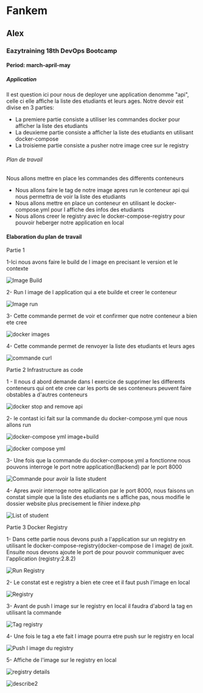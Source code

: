 # Fankem 

## Alex
### Eazytraining 18th DevOps Bootcamp
#### Period: march-april-may

##### Application
Il est question ici pour nous de deployer une application denomme "api", celle ci elle affiche la liste des etudiants et leurs ages.
Notre devoir est divise en 3 parties:
- La premiere partie consiste a utiliser les commandes docker pour afficher la liste des etudiants
- La deuxieme partie consiste a afficher la liste des etudiants en utilisant docker-compose
- La troisieme partie consiste a pusher notre image cree sur le registry

###### Plan de travail 
Nous allons mettre en place les commandes des differents conteneurs 
- Nous allons faire le tag de notre image apres run le conteneur api qui nous permettra de voir la liste des etudiants
- Nous allons mettre en place un conteneur en utilisant le docker-compose.yml pour l affiche des infos des etudiants
- Nous allons creer le registry avec le docker-compose-registry pour pouvoir heberger notre application en local
 
#### Elaboration du plan de travail

Partie 1
 
1-Ici nous avons faire le build de l image en precisant le version et le contexte

![Image Build](https://github.com/alexzaza17/mini-projet-docker/assets/159175882/3f9eb99a-f167-42ce-8444-5dd886c81d22)

2- Run l image de l application qui a ete builde et creer le conteneur

![Image run](https://github.com/alexzaza17/mini-projet-docker/assets/159175882/79bc432e-e254-47af-a29f-8ff5891d1cb2)


3- Cette commande permet de voir et confirmer que notre conteneur a bien ete cree 

![docker images](https://github.com/alexzaza17/mini-projet-docker/assets/159175882/e1d7361d-a5fd-4078-96a5-2515df96a57a)


4- Cette commande permet de renvoyer la liste des etudiants et leurs ages

![commande curl](https://github.com/alexzaza17/mini-projet-docker/assets/159175882/34852167-12fa-401b-9756-59dc8e9150d7)


Partie 2 Infrastructure as code

1 - Il nous d abord demande dans l exercice de supprimer les differents conteneurs qui ont ete cree car les ports de ses conteneurs peuvent faire obstables a d'autres conteneurs 

![docker stop and remove api](https://github.com/alexzaza17/mini-projet-docker/assets/159175882/76c780f1-7a82-40a9-9c4b-f6f7a7e1fdc5)

2- le contast ici fait sur la commande du docker-compose.yml que nous allons run 

![docker-compose yml image+build](https://github.com/alexzaza17/mini-projet-docker/assets/159175882/ca886206-cce3-4d8d-b87e-b8e83cde01c0)

![docker compose yml](https://github.com/alexzaza17/mini-projet-docker/assets/159175882/148bfa84-21c2-4cc1-a78d-ee9960c5bbe4)

3- Une fois que la commande du docker-compose.yml a fonctionne nous pouvons interroge le port notre application(Backend) par le port 8000  

![Commande pour avoir la liste student](https://github.com/alexzaza17/mini-projet-docker/assets/159175882/2647059b-489f-4334-a349-b3c5c0b8d0c4)

4- Apres avoir interroge notre apllication par le port 8000, nous faisons un constat simple que la liste des etudiants ne s affiche pas, nous modifie le dossier website plus precisement le fihier indexe.php

![List of student](https://github.com/alexzaza17/mini-projet-docker/assets/159175882/5dea8665-eb73-43f1-9751-440ee3be46e5)


Partie 3 Docker Registry

1- Dans cette partie nous devons push a l'application sur un registry en utilisant le docker-compose-registry(docker-compose de l image) de joxit. Ensuite nous devons ajoute le port de pour pouvoir communiquer avec l'application  (registry:2.8.2) 

![Run Registry](https://github.com/alexzaza17/mini-projet-docker/assets/159175882/078e1b6f-9e71-46a0-98cc-7a378c341ce9)

2- Le constat est e registry a bien ete cree et il faut push l'image en local

![Registry](https://github.com/alexzaza17/mini-projet-docker/assets/159175882/6b06e2cf-c744-4ea6-b76c-a83e2f0cfc00)

3- Avant de push l image sur le registry en local il faudra d'abord la tag en utilisant la commande 

![Tag registry](https://github.com/alexzaza17/mini-projet-docker/assets/159175882/bf9b7a8c-3db9-4871-90e9-c77b6852e034)

4- Une fois le tag a ete fait l image pourra etre push sur le registry en local

![Push l image du registry](https://github.com/alexzaza17/mini-projet-docker/assets/159175882/03d28d68-627a-46cd-a864-84e83e5fbf26)

5- Affiche de l'image sur le registry en local

![registry details](https://github.com/alexzaza17/mini-projet-docker/assets/159175882/38ec098e-e0ca-4789-96ed-b6579ae2d932)


![describe2](https://github.com/user-attachments/assets/68965496-cf47-4666-acad-1961026e20e7)

